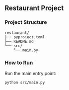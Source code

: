 ## Restaurant Project

### Project Structure

```
restaurant/
├── pyproject.toml
├── README.md
└── src/
	└── main.py
```

### How to Run

Run the main entry point:

```bash
python src/main.py
```
